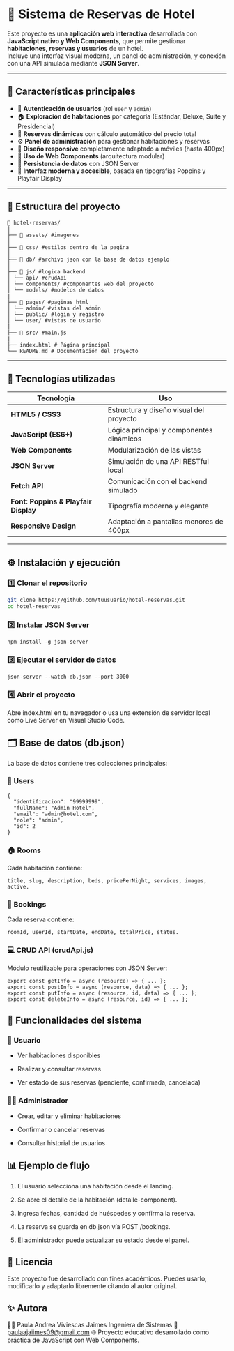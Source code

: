 # 🏨 Sistema de Reservas de Hotel

Este proyecto es una **aplicación web interactiva** desarrollada con **JavaScript nativo y Web Components**, que permite gestionar **habitaciones, reservas y usuarios** de un hotel.  
Incluye una interfaz visual moderna, un panel de administración, y conexión con una API simulada mediante **JSON Server**.

---

## 🚀 Características principales

- 🔐 **Autenticación de usuarios** (rol `user` y `admin`)
- 🏠 **Exploración de habitaciones** por categoría (Estándar, Deluxe, Suite y Presidencial)
- 📅 **Reservas dinámicas** con cálculo automático del precio total
- ⚙️ **Panel de administración** para gestionar habitaciones y reservas
- 📱 **Diseño responsive** completamente adaptado a móviles (hasta 400px)
- 🧩 **Uso de Web Components** (arquitectura modular)
- 💾 **Persistencia de datos** con JSON Server
- 🧠 **Interfaz moderna y accesible**, basada en tipografías Poppins y Playfair Display

---

## 🧱 Estructura del proyecto

```
📁 hotel-reservas/
│
├── 📁 assets/ #imagenes 
│
├── 📁 css/ #estilos dentro de la pagina
│
├── 📁 db/ #archivo json con la base de datos ejemplo
│
├── 📁 js/ #logica backend
│ └── api/ #crudApi
│ └── components/ #componentes web del proyecto
│ └── models/ #modelos de datos
|
├── 📁 pages/ #paginas html
│ └── admin/ #vistas del admin
│ └── public/ #login y registro
│ └── user/ #vistas de usuario
|
├── 📁 src/ #main.js
|
├── index.html # Página principal
└── README.md # Documentación del proyecto
```



---

## 🧠 Tecnologías utilizadas

| Tecnología                           | Uso                                      |
| ------------------------------------ | ---------------------------------------- |
| **HTML5 / CSS3**                     | Estructura y diseño visual del proyecto  |
| **JavaScript (ES6+)**                | Lógica principal y componentes dinámicos |
| **Web Components**                   | Modularización de las vistas             |
| **JSON Server**                      | Simulación de una API RESTful local      |
| **Fetch API**                        | Comunicación con el backend simulado     |
| **Font: Poppins & Playfair Display** | Tipografía moderna y elegante            |
| **Responsive Design**                | Adaptación a pantallas menores de 400px  |

---

## ⚙️ Instalación y ejecución

### 1️⃣ Clonar el repositorio
```bash
git clone https://github.com/tuusuario/hotel-reservas.git
cd hotel-reservas
```

### 2️⃣ Instalar JSON Server

```
npm install -g json-server
```

### 3️⃣ Ejecutar el servidor de datos

```
json-server --watch db.json --port 3000
```

### 4️⃣ Abrir el proyecto

Abre index.html en tu navegador o usa una extensión de servidor local como Live Server en Visual Studio Code.

## 🗂️ Base de datos (db.json)

La base de datos contiene tres colecciones principales:

### 👤 Users

```
{
  "identificacion": "99999999",
  "fullName": "Admin Hotel",
  "email": "admin@hotel.com",
  "role": "admin",
  "id": 2
}
```

### 🏠 Rooms

Cada habitación contiene:

```
title, slug, description, beds, pricePerNight, services, images, active.
```

### 📅 Bookings

Cada reserva contiene:

```
roomId, userId, startDate, endDate, totalPrice, status.
```

### 💻 CRUD API (crudApi.js)

Módulo reutilizable para operaciones con JSON Server:

```
export const getInfo = async (resource) => { ... };
export const postInfo = async (resource, data) => { ... };
export const putInfo = async (resource, id, data) => { ... };
export const deleteInfo = async (resource, id) => { ... };
```

## 🧩 Funcionalidades del sistema

### 👤 Usuario

- Ver habitaciones disponibles
- Realizar y consultar reservas

- Ver estado de sus reservas (pendiente, confirmada, cancelada)


### 🧑‍💼 Administrador

- Crear, editar y eliminar habitaciones
- Confirmar o cancelar reservas

- Consultar historial de usuarios


## 📊 Ejemplo de flujo

1. El usuario selecciona una habitación desde el landing.
2. Se abre el detalle de la habitación (detalle-component).

3. Ingresa fechas, cantidad de huéspedes y confirma la reserva.

4. La reserva se guarda en db.json vía POST /bookings.

5. El administrador puede actualizar su estado desde el panel.


## 🧾 Licencia

Este proyecto fue desarrollado con fines académicos.
Puedes usarlo, modificarlo y adaptarlo libremente citando al autor original.

## ✨ Autora

👩‍💻 Paula Andrea Viviescas Jaimes
Ingeniera de Sistemas
📧 paulaajaiimes09@gmail.com
🌐 Proyecto educativo desarrollado como práctica de JavaScript con Web Components.
